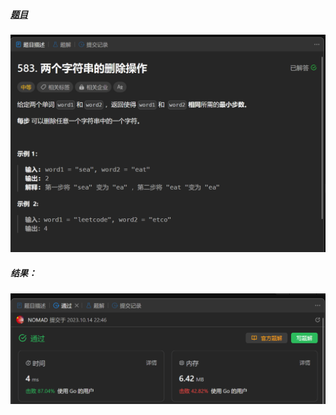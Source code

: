 ##### [题目](https://leetcode.cn/problems/delete-operation-for-two-strings/description/)
![pic](img.png)
##### 结果：
![pic](result.png)